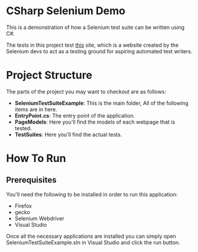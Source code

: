 # CSharp Selenium Demo
This is a demonstration of how a Selenium test suite can be written using C#. 

The tests in this project test [this](http://automationpractice.com/index.php) site, which is a website created by the Selenium devs to act as a testing ground for aspiring automated test writers.

# Project Structure

The parts of the project you may want to checkout are as follows:

- **SeleniumTestSuiteExample**: This is the main folder, All of the following items are in here. 
- **EntryPoint.cs**: The entry point of the application.
- **PageModels**: Here you'll find the models of each webpage that is tested. 
- **TestSuites**: Here you'll find the actual tests.

# How To Run

## Prerequisites
You'll need the following to be installed in order to run this application:
- Firefox
- gecko
- Selenium Webdriver
- Visual Studio

Once all the necessary applications are installed you can simply open SeleniumTestSuiteExample.sln in Visual Studio and click the run button.

